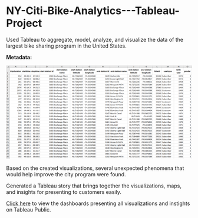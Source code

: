 # NY-Citi-Bike-Analytics---Tableau-Project

Used Tableau to aggregate, model, analyze, and visualize the data of the largest bike sharing program in the United States. 

**Metadata:**

![GitHub Logo](raw_data.png)

Based on the created visualizations, several unexpected phenomena that would help improve the city program were found. 

Generated a Tableau story that brings together the visualizations, maps, and insights for presenting to customers easily.

[Click here](https://public.tableau.com/profile/ruozhuo.wang#!/vizhome/Homework_week20_RuozhuoWang/Story1?publish=yes) to view the dashboards presenting all visualizations and instights on Tableau Public.
